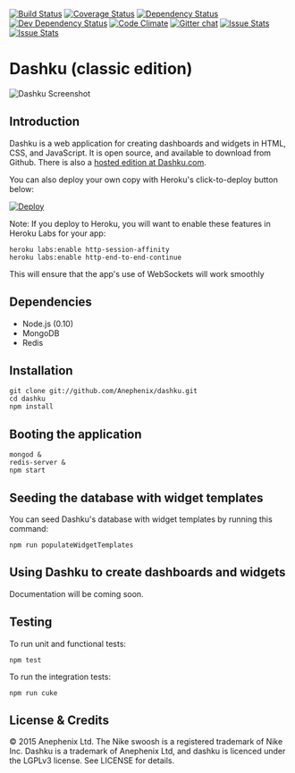 [![Build Status](https://travis-ci.org/anephenix/dashku.svg)](https://travis-ci.org/anephenix/dashku)
[![Coverage Status](https://coveralls.io/repos/anephenix/dashku/badge.svg?branch=master)](https://coveralls.io/r/anephenix/dashku?branch=master)
[![Dependency Status](https://david-dm.org/anephenix/dashku.svg)](https://david-dm.org/anephenix/dashku)
[![Dev Dependency Status](https://david-dm.org/anephenix/dashku/dev-status.svg)](https://david-dm.org/anephenix/dashku#info=devDependencies)
[![Code Climate](https://codeclimate.com/github/Anephenix/dashku.svg)](https://codeclimate.com/github/Anephenix/dashku)
[![Gitter chat](https://badges.gitter.im/Anephenix/dashku.svg)](https://gitter.im/Anephenix/dashku)
[![Issue Stats](http://issuestats.com/github/Anephenix/dashku/badge/pr)](http://issuestats.com/github/Anephenix/dashku)
[![Issue Stats](http://issuestats.com/github/Anephenix/dashku/badge/issue)](http://issuestats.com/github/Anephenix/dashku)

Dashku (classic edition)
===

![Dashku Screenshot](https://raw.github.com/Anephenix/dashku/master/dashku-screenshot.png)

Introduction
---

Dashku is a web application for creating dashboards and widgets in HTML, CSS, and JavaScript. It is open source, and available to download from Github. There is also a [hosted edition at Dashku.com](https://dashku.com).

You can also deploy your own copy with Heroku's click-to-deploy button below:

[![Deploy](https://www.herokucdn.com/deploy/button.svg)](https://www.heroku.com/deploy)

Note: If you deploy to Heroku, you will want to enable these features in Heroku Labs for your app:
	
	heroku labs:enable http-session-affinity
	heroku labs:enable http-end-to-end-continue

This will ensure that the app's use of WebSockets will work smoothly

Dependencies
---

- Node.js (0.10)
- MongoDB
- Redis

Installation
---

    git clone git://github.com/Anephenix/dashku.git
    cd dashku
    npm install

Booting the application
---

    mongod &
    redis-server &
    npm start

Seeding the database with widget templates
---

You can seed Dashku's database with widget templates by running this command:

    npm run populateWidgetTemplates

Using Dashku to create dashboards and widgets
---

Documentation will be coming soon.

Testing
---

To run unit and functional tests:

    npm test

To run the integration tests:

    npm run cuke

License & Credits
---

&copy; 2015 Anephenix Ltd. The Nike swoosh is a registered trademark of Nike Inc. Dashku is a trademark of Anephenix Ltd, and dashku is licenced under the LGPLv3 license. See LICENSE for details.
